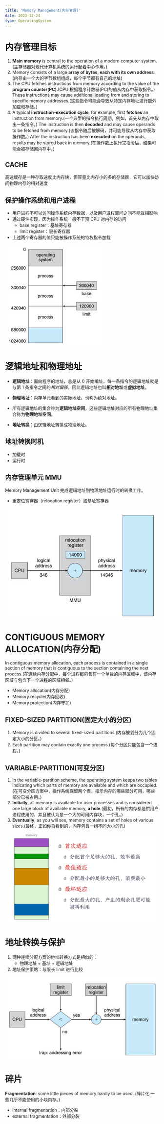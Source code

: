 ```yaml
---
title: 'Memory Management(内存管理)'
date: 2023-12-24
type: OperatingSystem
---
```


# 内存管理目标

1. **Main memory** is central to the operation of a modern computer system.(主存储器对现代计算机系统的运行起着中心作用。)
2. Memory consists of a large **array of bytes, each with its own address**.(内存由一个大的字节数组组成，每个字节都有自己的地址)
3. The CPU fetches instructions from memory according to the value of the **program counter(PC)**.(CPU 根据程序计数器(PC)的值从内存中获取指令。) These instructions may cause additional loading from and storing to specific memory addresses.(这些指令可能会导致从特定内存地址进行额外加载和存储。)
4. A typical **instruction-execution cycle**, for example, first **fetches** an instruction from memory.(一个典型的指令执行周期，例如，首先从内存中取出一条指令。) The instruction is then **decoded** and may cause operands to be fetched from memory.(该指令随后被解码，并可能导致从内存中获取操作数。) After the instruction has been **executed** on the operands, results may be stored back in memory.(在操作数上执行完指令后，结果可能会被存储回内存中。)

## CACHE

高速缓存是一种存取速度比内存快，但容量比内存小的多的存储器，它可以加快访问物理内存的相对速度

## 保护操作系统和用户进程

- 用户进程不可以访问操作系统内存数据，以及用户进程空间之间不能互相影响
- 通过硬件实现，因为操作系统一般不干预 CPU 对内存的访问
  - base register：基址寄存器
  - limit register：限长寄存器
- 上述两个寄存器的值只能被操作系统的特权指令加载

![保护操作系统和用户进程](/public/images/os/11/memory.png)

# 逻辑地址和物理地址

- **逻辑地址**：面向程序的地址，总是从 0 开始编址，每一条指令的逻辑地址就是与第 1 条指令之间的*相对偏移*，因此逻辑地址也叫**相对地址**或**虚拟地址**。
- **物理地址**：内存单元看到的实际地址，也称为绝对地址。

- 所有逻辑地址的集合称为**逻辑地址空间**，这些逻辑地址对应的所有物理地址集合称为**物理地址空间**。
- **地址转换**：由逻辑地址转换成物理地址。

## 地址转换时机

- 加载时
- 运行时

## 内存管理单元 MMU

Memory Management Unit 完成逻辑地址到物理地址运行时的转换工作。

- 重定位寄存器（relocation register）或基址寄存器

![重定位寄存器](/public/images/os/11/relocation.png)

# CONTIGUOUS MEMORY ALLOCATION(内存分配)

In contiguous memory allocation, each process is contained in a single section of memory that is contiguous to the section containing the next process.(在连续内存分配中，每个进程都包含在一个单独的内存区域中，该内存区域与包含下一个进程的区域相邻。)

- Memory allocation(内存分配)
- Memory recycle(内存回收)
- Memory protection(内存守护)

## FIXED-SIZED PARTITION(固定大小的分区)

1. Memory is divided to several fixed-sized partitions.(内存被划分为几个固定大小的分区。)
2. Each partition may contain exactly one process.(每个分区只能包含一个进程。)

## VARIABLE-PARTITION(可变分区)

1. In the variable-partition scheme, the operating system keeps two tables indicating which parts of memory are available and which are occupied.(在可变分区方案中，操作系统保留两个表，指示内存的哪些部分可用，哪些部分已被占用。)
2. **Initially**, all memory is available for user processes and is considered one large block of available memory, **a hole**.(最初，所有的内存都是供用户进程使用的，并且被认为是一个大的可用内存块，一个孔。)
3. **Eventually**, as you will see, memory contains a set of holes of various sizes.(最终，正如你将看到的，内存包含一组不同大小的孔)

![重定位寄存器](/public/images/os/11/partition.png)

# 地址转换与保护

1. 两种连续分配方案的地址转换方式是相似的：
   - 物理地址 = 基址 + 逻辑地址
2. 地址保护策略：与限长 limit 进行比较

![地址转换与保护](/public/images/os/11/transition.png)

# 碎片

**Fragmentation**: some little pieces of memory hardly to be used.
(碎片化:一些几乎不能使用的小块内存。)

- internal fragmentation：内部分裂
- external fragmentation：外部分裂
